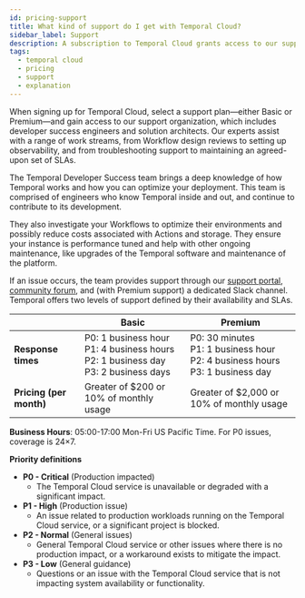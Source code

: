 ```yaml
---
id: pricing-support
title: What kind of support do I get with Temporal Cloud?
sidebar_label: Support
description: A subscription to Temporal Cloud grants access to our support team of developer success engineers and solution architects.
tags:
  - temporal cloud
  - pricing
  - support
  - explanation
---
```


When signing up for Temporal Cloud, select a support plan—either Basic or Premium—and gain access to our support organization, which includes developer success engineers and solution architects. Our experts assist with a range of work streams, from Workflow design reviews to setting up observability, and from troubleshooting support to maintaining an agreed-upon set of SLAs.

The Temporal Developer Success team brings a deep knowledge of how Temporal works and how you can optimize your deployment. This team is comprised of engineers who know Temporal inside and out, and continue to contribute to its development.

They also investigate your Workflows to optimize their environments and possibly reduce costs associated with Actions and storage. They ensure your instance is performance tuned and help with other ongoing maintenance, like upgrades of the Temporal software and maintenance of the platform.

If an issue occurs, the team provides support through our [support portal](/cloud/support-create-ticket), [community forum](https://community.temporal.io/), and (with Premium support) a dedicated Slack channel. Temporal offers two levels of support defined by their availability and SLAs.

|                         | **Basic**                                                                                       | **Premium**                                                                               |
| ----------------------- | ----------------------------------------------------------------------------------------------- | ----------------------------------------------------------------------------------------- |
| **Response times**      | P0: 1 business hour<br />P1: 4 business hours<br />P2: 1 business day<br />P3: 2 business days | P0: 30 minutes<br />P1: 1 business hour<br />P2: 4 business hours<br />P3: 1 business day |
| **Pricing (per month)** | Greater of $200 or 10% of monthly usage                                                         | Greater of $2,000 or 10% of monthly usage                                                 |

**Business Hours**: 05:00-17:00 Mon-Fri US Pacific Time.
For P0 issues, coverage is 24×7.

**Priority definitions**

- **P0 - Critical** (Production impacted)
  - The Temporal Cloud service is unavailable or degraded with a significant impact.
- **P1 - High** (Production issue)
  - An issue related to production workloads running on the Temporal Cloud service, or a significant project is blocked.
- **P2 - Normal** (General issues)
  - General Temporal Cloud service or other issues where there is no production impact, or a workaround exists to mitigate the impact.
- **P3 - Low** (General guidance)
  - Questions or an issue with the Temporal Cloud service that is not impacting system availability or functionality.
